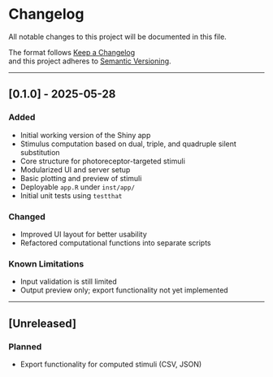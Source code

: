 # Changelog

All notable changes to this project will be documented in this file.

The format follows [Keep a Changelog](https://keepachangelog.com/en/1.0.0/)  
and this project adheres to [Semantic Versioning](https://semver.org/spec/v2.0.0.html).

---

## [0.1.0] - 2025-05-28

### Added
- Initial working version of the Shiny app
- Stimulus computation based on dual, triple, and quadruple silent substitution
- Core structure for photoreceptor-targeted stimuli
- Modularized UI and server setup
- Basic plotting and preview of stimuli
- Deployable `app.R` under `inst/app/`
- Initial unit tests using `testthat`

### Changed
- Improved UI layout for better usability
- Refactored computational functions into separate scripts

### Known Limitations
- Input validation is still limited
- Output preview only; export functionality not yet implemented

---

## [Unreleased]

### Planned
- Export functionality for computed stimuli (CSV, JSON)

